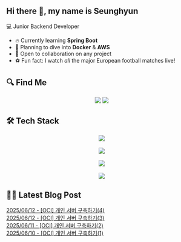 

## Hi there 👋, my name is Seunghyun

💻 Junior Backend Developer

- 🔥 Currently learning **Spring Boot**
- 🌊 Planning to dive into **Docker** & **AWS**
- 🤝 Open to collaboration on any project
- ⚽ Fun fact: I watch *all* the major European football matches live!

## 🔍 Find Me

<p align="center">
  <a href="https://cojoop.tistory.com"><img src="https://img.shields.io/badge/Tech Blog-000000?style=for-the-badge&logo=tistory&logoColor=white&link=https://winn-dev.tistory.com/"/></a>
  <a href="mailto:tmdgus8779@gmail.com"><img src="https://img.shields.io/badge/Gmail-d14836?style=for-the-badge&logo=Gmail&logoColor=white&link=mailto:tmdgus8779@gmail.com"/></a>
</p>

## 🛠️ Tech Stack

<div align="center">
  <img src="https://go-skill-icons.vercel.app/api/icons?i=html,css,bootstrap,js,jquery" />
</div>
&nbsp;
<div align="center">
  <img src="https://go-skill-icons.vercel.app/api/icons?i=py,java,flask,spring,mysql,oracle" />
</div>
&nbsp;
<div align="center">
  <img src="https://skillicons.dev/icons?i=docker,git,github,ubuntu" />
</div>
&nbsp;
<div align="center">
  <img src="https://go-skill-icons.vercel.app/api/icons?i=dbeaver,eclipse,idea,vscode,vim" />
</div>

## ✍🏻 Latest Blog Post

[2025/06/12 - [OCI] 개인 서버 구축하기(4)](https://cojoop.tistory.com/entry/OCI-%EA%B0%9C%EC%9D%B8-%EC%84%9C%EB%B2%84-%EA%B5%AC%EC%B6%95%ED%95%98%EA%B8%B04) <br/>
[2025/06/12 - [OCI] 개인 서버 구축하기(3)](https://cojoop.tistory.com/entry/OCI-%EA%B0%9C%EC%9D%B8-%EC%84%9C%EB%B2%84-%EA%B5%AC%EC%B6%95%ED%95%98%EA%B8%B03) <br/>
[2025/06/11 - [OCI] 개인 서버 구축하기(2)](https://cojoop.tistory.com/entry/OCI-%EA%B0%9C%EC%9D%B8-%EC%84%9C%EB%B2%84-%EA%B5%AC%EC%B6%95%ED%95%98%EA%B8%B02) <br/>
[2025/06/10 - [OCI] 개인 서버 구축하기(1)](https://cojoop.tistory.com/entry/OCI-%EA%B0%9C%EC%9D%B8-%EC%84%9C%EB%B2%84-%EA%B5%AC%EC%B6%95%ED%95%98%EA%B8%B01) <br/>
